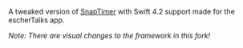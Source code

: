 A tweaked version of [SnapTimer](https://github.com/andresinaka/SnapTimer) with Swift 4.2 support made for the escherTalks app.

_Note: There are visual changes to the framework in this fork!_

